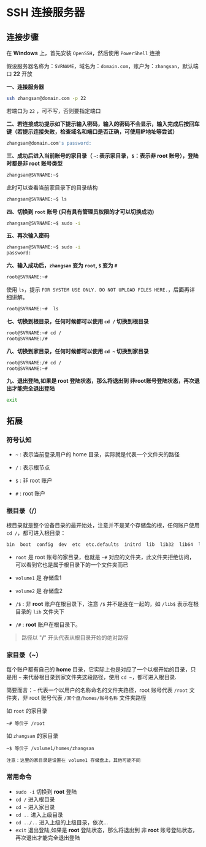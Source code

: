 # SSH 连接服务器

## 连接步骤

在 **Windows** 上，首先安装 `OpenSSH`，然后使用 `PowerShell` 连接

假设服务器名称为：`SVRNAME`，域名为：`domain.com`，账户为：`zhangsan`，默认端口 **22** 开放


**一、连接服务器**

```bash
ssh zhangsan@domain.com -p 22
```

若端口为 `22` ，可不写，否则要指定端口

**二、若连接成功提示如下提示输入密码，输入的密码不会显示，输入完成后按回车键（若提示连接失败，检查域名和端口是否正确，可使用IP地址等尝试）**

```bash
zhangsan@domain.com's password:
```

**三、成功后进入当前账号的家目录（ `~`: 表示家目录，`$`：表示非 root 账号），登陆时都是非 root 账号类型**

```bash
zhangsan@SVRNAME:~$ 
```

此时可以查看当前家目录下的目录结构

```bash
zhangsan@SVRNAME:~$ ls
```


**四、切换到 `root` 账号 (只有具有管理员权限的才可以切换成功)**

```bash
zhangsan@SVRNAME:~$ sudo -i
```

**五、再次输入密码**

```bash
zhangsan@SVRNAME:~$ sudo -i
password:
```

**六、输入成功后，`zhangsan` 变为 `root`, `$` 变为 `#`**

```bash
root@SVRNAME:~# 
```

使用 `ls`，提示 `FOR SYSTEM USE ONLY. DO NOT UPLOAD FILES HERE.`，后面再详细讲解。

```bash
root@SVRNAME:~#  ls
```


**七、切换到根目录，任何时候都可以使用 `cd /` 切换到根目录**

```bash
root@SVRNAME:~# cd /
root@SVRNAME:/# 
```

**八、切换到家目录，任何时候都可以使用 `cd ~` 切换到家目录**

```bash
root@SVRNAME:/# cd /
root@SVRNAME:~# 
```


**九、退出登陆,如果是 root 登陆状态，那么将退出到 非root账号登陆状态，再次退出才能完全退出登陆**

```bash
exit
```



## 拓展

### 符号认知

- `~` : 表示当前登录用户的 home 目录，实际就是代表一个文件夹的路径

- `/` : 表示根节点

- `$` : 非 root 账户

- `#` : root 账户


### 根目录（/）

根目录就是整个设备目录的最开始处，注意并不是某个存储盘的根，任何账户使用 `cd /`，都可进入根目录：

```bash
bin  boot  config  dev  etc  etc.defaults  initrd  lib  lib32  lib64  lost+found  mnt  opt  proc  root  run  sbin  sys  tmp  tmpRoot  usr  var  var.defaults  volume1  volume2
```

- `root` 是 root 账号的家目录，也就是 `~#` 对应的文件夹，此文件夹拒绝访问，可以看到它也是属于根目录下的一个文件夹而已
- `volume1` 是 存储盘1
- `volume2` 是 存储盘2


- `/$` : 非 **root** 账户在根目录下，注意 `/$` 并不是连在一起的，如 `/lib$`  表示在根目录的 `lib` 文件夹下

- `/#` : **root** 账户在根目录下。


> 路径以 "**/**" 开头代表从根目录开始的绝对路径



### 家目录（~）

每个账户都有自己的 **home** 目录，它实际上也是对应了一个以根开始的目录，只是用 `~` 来代替根目录到家文件夹这段路径，使用 `cd ~`，都可进入根目录.


简要而言：`~`  代表一个以用户的名称命名的文件夹路径，root 账号代表 `/root` 文件夹，非 root 账号代表 `/某个盘/homes/账号名称` 文件夹路径


如 `root` 的家目录

```text
~# 等价于 /root
```

如 `zhangsan` 的家目录

```text
~$ 等价于 /volume1/homes/zhangsan

注意：这里的家目录是设置在 volume1 存储盘上，其他可能不同
```


### 常用命令
- `sudo -i` 切换到 **root** 登陆
- `cd /` 进入根目录
- `cd ~` 进入家目录
- `cd ..` 进入上级目录
- `cd ../..` 进入上级的上级目录，依次...
- `exit` 退出登陆,如果是 **root** 登陆状态，那么将退出到 非 **root** 账号登陆状态，再次退出才能完全退出登陆

